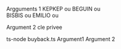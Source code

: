Argguments 1
KEPKEP ou
BEGUIN ou  
 BISBIS ou
EMILIO ou

Argument 2
cle privee

ts-node buyback.ts Argument1 Argument 2
